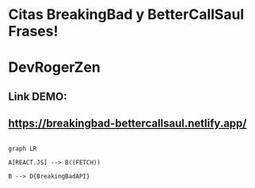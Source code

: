 # Citas BreakingBad y BetterCallSaul Frases!

# DevRogerZen

## Link DEMO:

## https://breakingbad-bettercallsaul.netlify.app/

```mermaid

graph LR

A[REACT.JS] --> B((FETCH))

B --> D{BreakingBadAPI}




```
